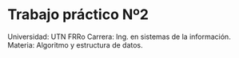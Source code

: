 # Trabajo práctico Nº2 

Universidad: UTN FRRo
Carrera: Ing. en sistemas de la información.
Materia: Algoritmo y estructura de datos.

